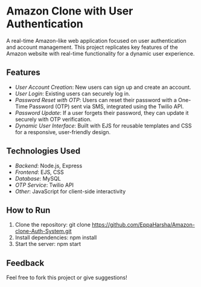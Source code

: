 # Amazon Clone with User Authentication

A real-time Amazon-like web application focused on user authentication and account management. This project replicates key features of the Amazon website with real-time functionality for a dynamic user experience.

## Features

- *User Account Creation*: New users can sign up and create an account.
- *User Login*: Existing users can securely log in.
- *Password Reset with OTP*: Users can reset their password with a One-Time Password (OTP) sent via SMS, integrated using the Twilio API.
- *Password Update*: If a user forgets their password, they can update it securely with OTP verification.
- *Dynamic User Interface*: Built with EJS for reusable templates and CSS for a responsive, user-friendly design.

## Technologies Used

- *Backend*: Node.js, Express
- *Frontend*: EJS, CSS
- *Database*: MySQL
- *OTP Service*: Twilio API
- *Other*: JavaScript for client-side interactivity
## How to Run                                                           
1. Clone the repository: git clone https://github.com/EppaHarsha/Amazon-clone-Auth-System.git
2. Install dependencies: npm install
3. Start the server: npm start

## Feedback
Feel free to fork this project or give suggestions!


